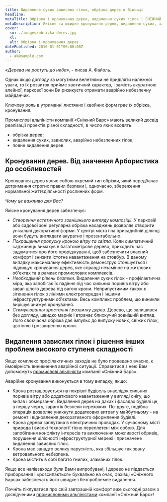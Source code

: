```yaml
---
title: Видалення сухих завислих гілок, обрізка дерев в Вінниці
headline: 
metaTitle: Обрізка і кронування дерев, видалення сухих гілок | СНІЖНИЙ БАРС
metaDescription: Якісне та швидке кронування дерев, видалення сухих, завислих гілок у Вінниці ☎ +38 (097) 970-53-76 від компанії Сніжний Барс
cover:
  sm: ./images/obrizka-derev.jpg
  xl: 
  alt: Обрізка і кронування дерев
datePublished: 2016-01-01T00:00:00Z
author:
  - ak@sample.com
---
```

_«Дерева не ростуть до неба»_, - писав А. Файоль.

Однак якщо догляду за могутніми велетнями не приділяти належної уваги, то їх розвиток прийме хаотичний характер, і замість акуратною алейної, паркової зони Ви ризикуєте отримати аварійно небезпечну майданчик.

Ключову роль в утриманні листяних і хвойних форм грає їх обрізка, кронування.

Промислові альпіністи компанії «Сніжний Барс» мають великий досвід реалізації проектів різної складності, в число яких входять:

- обрізка дерев;
- видалення сухих, завислих, аварійно небезпечних гілок;
- повне видалення дерев.

## Кронування дерев. Від значення Арбористика до особливостей

Кронування дерев являє собою окремий тип обрізки, який передбачає дотримання строгих правил безпеки і, одночасно, збереження нормальної життєдіяльності рослинних форм.

_Чому це важливо для Вас?_

Якісне кронування дерев забезпечує:

- _Створення естетичного зовнішнього вигляду композіціі._ У парковій або садової зоні регулярна обрізка насаджень дозволяє створити унікальні декоративні форми. У центрі міста і на присадибній ділянці вони будуть виглядати акуратно і презентабельно.
- _Покращення пропуску кроною вітру та світла._ Коли симпатичний саджанець вимахує в багатометрове дерево, приходить час задуматися про його проріджуванні, щоб забезпечити власний комфорт і знизити істотне навантаження на стовбур. В даному випадку максимальну ефективність демонструє стоншується і підвищує кронування дерев, яке справді незамінне на житлових об'єктах та в рамках промислових комплексів.
- _Необходімий рівень безпеки._ Видалення сухих гілок - профілактична міра, яка запобігає їх падіння під час сильних поривів вітру або завал цілого дерева під вагою крони. Неприпустимим також є зіткнення гілок з лініями електропередач і іншими інфраструктурними об'єктами. Весь комплекс проблем, що виникли вирішує знижує кронування.
- _Стимулювання зростання і розвитку дерев._ Дерево, що залишився без догляду, швидко марніє і втрачає блискучий зовнішній вигляд. Його своєчасна обрізка дає імпульс до випуску нових, свіжих гілок, цвітінню і розширенню крони.

## Видалення завислих гілок і рішення інших проблем високого ступеня складності

Якщо комплекс профілактичних заходів не було проведено вчасно, є ймовірність виникнення аварійної ситуації. Справитися з нею Вам допоможуть [промислові альпіністи](/blog/promyshlennyi-alpinizm/) компанії «Сніжний Барс».

Аварійне кронування виконується в тому випадку, якщо:

- Крона розташовується на покрівлі будівель внаслідок сильних поривів вітру або додаткового навантаження у вигляді снігу, що випав і обмерзання. Видалення дерев на дахах і фасадах будівлі  це, в першу чергу, гарантія безпеки перехожих. По-друге, подібна операція дозволяє уникнути додаткових витрат у майбутньому - на ремонт і відновлення декоративного оформлення будівлі.
- Крона дерева заплутана в електричних проводах. У сучасному місті природа і високі технології тісно переплетені між собою. Для запобігання конфлікту інтересів та виключення можливості обривів, порушення цілісності інфраструктурної мережі і призначене видалення завислих гілок.
- Крона має занадто велику парусність, яка збільшує так звану ветровального небезпека.
- Крона містить в собі багато гнилих, зламаних гілок.

Якщо все напівзаходи були Вами випробувані, і дерево не піддається приборкання і «розсипається» буквально на очах, фахівці «Сніжного Барса» забезпечать його швидке і безпроблемне видалення.

Почніть піклуватися про свій завтрашній комфорт вже сьогодні разом з досвідченими [промисловими альпіністами](/blog/promyshlennyi-alpinizm/) компанії «Сніжний Барс»!
